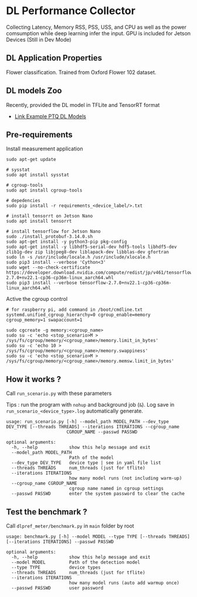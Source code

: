 # DL Performance Collector

Collecting Latency, Memory RSS, PSS, USS, and CPU as well as the power comsumption while deep learning infer the input. GPU is included for Jetson Devices
(Still in Dev Mode)

## DL Application Properties

Flower classification. Trained from Oxford Flower 102 dataset.

## DL models Zoo

Recently, provided the DL model in TFLite and TensorRT format

* [Link Example PTQ DL Models](https://drive.google.com/drive/folders/1R9VFMJfhEo8WbOKl4ZeI_5ZNmLiZ965q?usp=sharing)

## Pre-requirements

Install measurement application

```shell
sudo apt-get update

# sysstat
sudo apt install sysstat

# cgroup-tools
sudo apt install cgroup-tools

# depedencies
sudo pip install -r requirements_<device_label/>.txt

# install tensorrt on Jetson Nano
sudo apt install tensorrt

# install tensorflow for Jetson Nano
sudo ./install_protobuf-3.14.0.sh
sudo apt-get install -y python3-pip pkg-config
sudo apt-get install -y libhdf5-serial-dev hdf5-tools libhdf5-dev zlib1g-dev zip libjpeg8-dev liblapack-dev libblas-dev gfortran
sudo ln -s /usr/include/locale.h /usr/include/xlocale.h
sudo pip3 install --verbose 'Cython<3'
sudo wget --no-check-certificate https://developer.download.nvidia.com/compute/redist/jp/v461/tensorflow/tensorflow-2.7.0+nv22.1-cp36-cp36m-linux_aarch64.whl
sudo pip3 install --verbose tensorflow-2.7.0+nv22.1-cp36-cp36m-linux_aarch64.whl
```

Active the cgroup control
```shell
# for raspberry pi, add command in /boot/cmdline.txt
systemd.unified_cgroup_hierarchy=0 cgroup_enable=memory cgroup_memory=1 swapaccount=1

sudo cgcreate -g memory:<cgroup_name>
sudo su -c 'echo <stop_scenario>M > /sys/fs/cgroup/memory/<cgroup_name>/memory.limit_in_bytes'
sudo su -c 'echo 10 > /sys/fs/cgroup/memory/<cgroup_name>/memory.swappiness'
sudo su -c 'echo <stop_scenario>M > /sys/fs/cgroup/memory/<cgroup_name>/memory.memsw.limit_in_bytes'
```

## How it works ?
Call `run_scenario.py` with these parameters

Tips : run the program with `nohup` and background job (`&`). Log save in `run_scenario_<device_type>.log` automatically generate.

```
usage: run_scenario.py [-h] --model_path MODEL_PATH --dev_type DEV_TYPE [--threads THREADS] --iterations ITERATIONS --cgroup_name
                       CGROUP_NAME --passwd PASSWD

optional arguments:
  -h, --help            show this help message and exit
  --model_path MODEL_PATH
                        Path of the model
  --dev_type DEV_TYPE   device type | see in yaml file list
  --threads THREADS     num_threads (just for tflite)
  --iterations ITERATIONS
                        how many model runs (not including warm-up)
  --cgroup_name CGROUP_NAME
                        cgroup name named in cgroup settings
  --passwd PASSWD       enter the system password to clear the cache
```

## Test the benchmark ?
Call `dlpref_meter/benchmark.py` in `main` folder by root

```
usage: benchmark.py [-h] --model MODEL --type TYPE [--threads THREADS] [--iterations ITERATIONS] --passwd PASSWD

optional arguments:
  -h, --help            show this help message and exit
  --model MODEL         Path of the detection model
  --type TYPE           device types
  --threads THREADS     num_threads (just for tflite)
  --iterations ITERATIONS
                        how many model runs (auto add warmup once)
  --passwd PASSWD       user password
```
